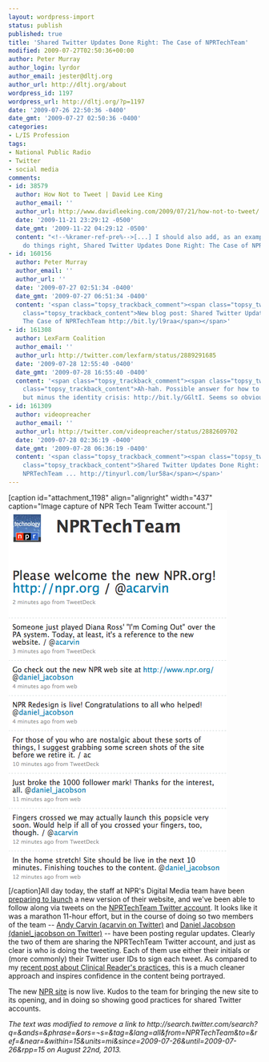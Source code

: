 ```yaml
---
layout: wordpress-import
status: publish
published: true
title: 'Shared Twitter Updates Done Right: The Case of NPRTechTeam'
modified: 2009-07-27T02:50:36+00:00
author: Peter Murray
author_login: lyrdor
author_email: jester@dltj.org
author_url: http://dltj.org/about
wordpress_id: 1197
wordpress_url: http://dltj.org/?p=1197
date: '2009-07-26 22:50:36 -0400'
date_gmt: '2009-07-27 02:50:36 -0400'
categories:
- L/IS Profession
tags:
- National Public Radio
- Twitter
- social media
comments:
- id: 38579
  author: How Not to Tweet | David Lee King
  author_email: ''
  author_url: http://www.davidleeking.com/2009/07/21/how-not-to-tweet/
  date: '2009-11-21 23:29:12 -0500'
  date_gmt: '2009-11-22 04:29:12 -0500'
  content: "<!--%kramer-ref-pre%-->[...] I should also add, as an example of how to
    do things right, Shared Twitter Updates Done Right: The Case of NPRTechTeam [...]<!--%kramer-ref-post%-->"
- id: 160156
  author: Peter Murray
  author_email: ''
  author_url: ''
  date: '2009-07-27 02:51:34 -0400'
  date_gmt: '2009-07-27 06:51:34 -0400'
  content: '<span class="topsy_trackback_comment"><span class="topsy_twitter_username"><span
    class="topsy_trackback_content">New blog post: Shared Twitter Updates Done Right:
    The Case of NPRTechTeam http://bit.ly/l9raa</span></span>'
- id: 161308
  author: LexFarm Coalition
  author_email: ''
  author_url: http://twitter.com/lexfarm/status/2889291685
  date: '2009-07-28 12:55:40 -0400'
  date_gmt: '2009-07-28 16:55:40 -0400'
  content: '<span class="topsy_trackback_comment"><span class="topsy_twitter_username"><span
    class="topsy_trackback_content">Ah-hah. Possible answer for how to tweet as @lexfarm
    but minus the identity crisis: http://bit.ly/GGltI. Seems so obvious. / @lbjay</span></span>'
- id: 161309
  author: videopreacher
  author_email: ''
  author_url: http://twitter.com/videopreacher/status/2882609702
  date: '2009-07-28 02:36:19 -0400'
  date_gmt: '2009-07-28 06:36:19 -0400'
  content: '<span class="topsy_trackback_comment"><span class="topsy_twitter_username"><span
    class="topsy_trackback_content">Shared Twitter Updates Done Right: The Case of
    NPRTechTeam ... http://tinyurl.com/lur58a</span></span>'
---
```

<p>[caption id="attachment_1198" align="alignright" width="437" caption="Image capture of NPR Tech Team Twitter account."]<span class="removed_link" title="http://search.twitter.com/search?q=&amp;ands=&amp;phrase=&amp;ors=&amp;nots=&amp;tag=&amp;lang=all&amp;from=NPRTechTeam&amp;to=&amp;ref=&amp;near=&amp;within=15&amp;units=mi&amp;since=2009-07-26&amp;until=2009-07-26&amp;rpp=15"><img src="/wp-content/uploads/2009/07/NPRTechTeam.png" alt="Image capture of NPR Tech Team Twitter account." title="NPRTechTeam" width="437" height="747" class="size-full wp-image-1198" /></span>[/caption]All day today, the staff at NPR's Digital Media team have been <a href="http://www.npr.org/blogs/inside/2009/07/coming_soon_a_brand_new_nprorg.html" title="NPR: Coming Soon: A Brand New NPR.org">preparing to launch</a> a new version of their website, and we've been able to follow along via tweets on the <a href="http://twitter.com/nprtechteam" title="http://twitter.com/nprtechteam">NPRTechTeam Twitter account</a>.  It looks like it was a marathon 11-hour effort, but in the course of doing so two members of the team -- <a href="http://twitter.com/acarvin" title="http://twitter.com/acarvin">Andy Carvin (acarvin on Twitter)</a> and <a href="http://twitter.com/daniel_jacobson" title="http://twitter.com/daniel_jacobson">Daniel Jacobson (daniel_jacobson on Twitter)</a> -- have been posting regular updates.  Clearly the two of them are sharing the NPRTechTeam Twitter account, and just as clear is who is doing the tweeting.  Each of them use either their initials or (more commonly) their Twitter user IDs to sign each tweet.  As compared to my <a href="/article/clinical-reader-background/">recent post about Clinical Reader's practices</a>, this is a much cleaner approach and inspires confidence in the content being portrayed.</p>
<p>The new <a href="http://www.npr.org/" rel="homepage" title="National Public Radio homepage">NPR site</a> is now live.  Kudos to the team for bringing the new site to its opening, and in doing so showing good practices for shared Twitter accounts. <br clear="all" />
<p style="padding:0;margin:0;font-style:italic;" class="removed_link">The text was modified to remove a link to http://search.twitter.com/search?q=&ands=&phrase=&ors=&nots=&tag=&lang=all&from=NPRTechTeam&to=&ref=&near=&within=15&units=mi&since=2009-07-26&until=2009-07-26&rpp=15 on August 22nd, 2013.</p>
